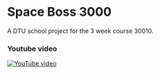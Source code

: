 # Space Boss 3000
A DTU school project for the 3 week course 30010.

### Youtube video
[![YouTube video](https://img.youtube.com/vi/aLZCQAyqy4w/0.jpg)](https://www.youtube.com/watch?v=aLZCQAyqy4w "Space Boss 3000")